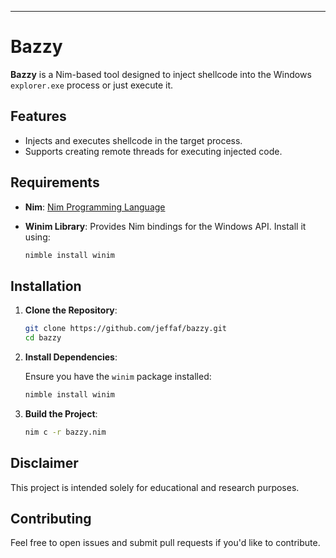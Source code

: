 

---

# Bazzy

**Bazzy** is a Nim-based tool designed to inject shellcode into the Windows `explorer.exe` process or just execute it.  

## Features

- Injects and executes shellcode in the target process.
- Supports creating remote threads for executing injected code.

## Requirements

- **Nim**: [Nim Programming Language](https://nim-lang.org/)
- **Winim Library**: Provides Nim bindings for the Windows API. Install it using:

  ```bash
  nimble install winim
  ```

## Installation

1. **Clone the Repository**:

   ```bash
   git clone https://github.com/jeffaf/bazzy.git
   cd bazzy
   ```

2. **Install Dependencies**:

   Ensure you have the `winim` package installed:

   ```bash
   nimble install winim
   ```

3. **Build the Project**:

   ```bash
   nim c -r bazzy.nim
   ```

## Disclaimer

This project is intended solely for educational and research purposes. 


## Contributing

Feel free to open issues and submit pull requests if you'd like to contribute.

